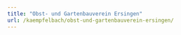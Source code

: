 ```yaml
---
title: "Obst- und Gartenbauverein Ersingen"
url: /kaempfelbach/obst-und-gartenbauverein-ersingen/
---
```

